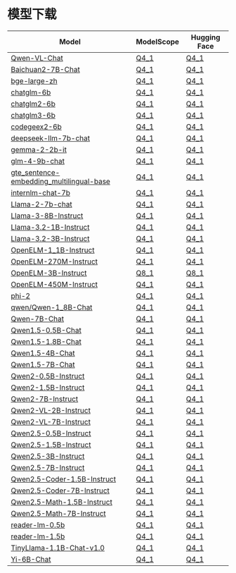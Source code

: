 # 模型下载

|   Model  | ModelScope  | Hugging Face |
| -------- | ----------- | ------------ |
| [Qwen-VL-Chat](https://modelscope.cn/models/qwen/Qwen-VL-Chat/summary) | [Q4_1](https://modelscope.cn/models/zhaode/Qwen-VL-Chat-MNN) | [Q4_1](https://huggingface.co/zhaode/Qwen-VL-Chat-MNN) |
| [Baichuan2-7B-Chat](https://modelscope.cn/models/baichuan-inc/Baichuan2-7B-Chat/summary) | [Q4_1](https://modelscope.cn/models/zhaode/Baichuan2-7B-Chat-MNN) | [Q4_1](https://huggingface.co/zhaode/Baichuan2-7B-Chat-MNN) |
| [bge-large-zh](https://modelscope.cn/models/AI-ModelScope/bge-large-zh/summary) | [Q4_1](https://modelscope.cn/models/zhaode/bge-large-zh-MNN) | [Q4_1](https://huggingface.co/zhaode/bge-large-zh-MNN) |
| [chatglm-6b](https://modelscope.cn/models/ZhipuAI/ChatGLM-6B/summary) | [Q4_1](https://modelscope.cn/models/zhaode/chatglm-6b-MNN) | [Q4_1](https://huggingface.co/zhaode/chatglm-6b-MNN) |
| [chatglm2-6b](https://modelscope.cn/models/ZhipuAI/chatglm2-6b/summary) | [Q4_1](https://modelscope.cn/models/zhaode/chatglm2-6b-MNN) | [Q4_1](https://huggingface.co/zhaode/chatglm2-6b-MNN) |
| [chatglm3-6b](https://modelscope.cn/models/ZhipuAI/chatglm3-6b/summary) | [Q4_1](https://modelscope.cn/models/zhaode/chatglm3-6b-MNN) | [Q4_1](https://huggingface.co/zhaode/chatglm3-6b-MNN) |
| [codegeex2-6b](https://modelscope.cn/models/zhaode/codegeex2-6b-MNN/summary) | [Q4_1](https://modelscope.cn/models/zhaode/codegeex2-6b-MNN) | [Q4_1](https://huggingface.co/zhaode/codegeex2-6b-MNN) |
| [deepseek-llm-7b-chat](https://modelscope.cn/models/deepseek-ai/deepseek-llm-7b-chat/summary) | [Q4_1](https://modelscope.cn/models/zhaode/deepseek-llm-7b-chat-MNN) | [Q4_1](https://huggingface.co/zhaode/deepseek-llm-7b-chat-MNN) |
| [gemma-2-2b-it](https://modelscope.cn/models/llm-research/gemma-2-2b-it) | [Q4_1](https://modelscope.cn/models/zhaode/gemma-2-2b-it-MNN) | [Q4_1](https://huggingface.co/zhaode/gemma-2-2b-it-MNN) |
| [glm-4-9b-chat](https://modelscope.cn/models/ZhipuAI/glm-4-9b-chat/summary) | [Q4_1](https://modelscope.cn/models/zhaode/glm-4-9b-chat-MNN) | [Q4_1](https://huggingface.co/zhaode/glm-4-9b-chat-MNN) |
| [gte_sentence-embedding_multilingual-base](https://modelscope.cn/models/iic/gte_sentence-embedding_multilingual-base/summary) | [Q4_1](https://modelscope.cn/models/zhaode/gte_sentence-embedding_multilingual-base-MNN) | [Q4_1](https://huggingface.co/zhaode/gte_sentence-embedding_multilingual-base-MNN) |
| [internlm-chat-7b](https://modelscope.cn/models/AI-ModelScope/internlm-chat-7b/summary) | [Q4_1](https://modelscope.cn/models/zhaode/internlm-chat-7b-MNN) | [Q4_1](https://huggingface.co/zhaode/internlm-chat-7b-MNN) |
| [Llama-2-7b-chat](https://modelscope.cn/models/modelscope/Llama-2-7b-chat-ms/summary) | [Q4_1](https://modelscope.cn/models/zhaode/Llama-2-7b-chat-MNN) | [Q4_1](https://huggingface.co/zhaode/Llama-2-7b-chat-MNN) |
| [Llama-3-8B-Instruct](https://modelscope.cn/models/modelscope/Meta-Llama-3-8B-Instruct/summary) | [Q4_1](https://modelscope.cn/models/zhaode/Llama-3-8B-Instruct-MNN) | [Q4_1](https://huggingface.co/zhaode/Llama-3-8B-Instruct-MNN) |
| [Llama-3.2-1B-Instruct](https://modelscope.cn/models/LLM-Research/Llama-3.2-1B-Instruct/summary) | [Q4_1](https://modelscope.cn/models/zhaode/Llama-3.2-1B-Instruct-MNN) | [Q4_1](https://huggingface.co/zhaode/Llama-3.2-1B-Instruct-MNN) |
| [Llama-3.2-3B-Instruct](https://modelscope.cn/models/LLM-Research/Llama-3.2-3B-Instruct/summary) | [Q4_1](https://modelscope.cn/models/zhaode/Llama-3.2-3B-Instruct-MNN) | [Q4_1](https://huggingface.co/zhaode/Llama-3.2-3B-Instruct-MNN) |
| [OpenELM-1_1B-Instruct](https://huggingface.co/apple/OpenELM-1_1B-Instruct) | [Q4_1](https://modelscope.cn/models/zhaode/OpenELM-1_1B-Instruct-MNN) | [Q4_1](https://huggingface.co/zhaode/OpenELM-1_1B-Instruct-MNN) |
| [OpenELM-270M-Instruct](https://huggingface.co/apple/OpenELM-270M-Instruct) | [Q4_1](https://modelscope.cn/models/zhaode/OpenELM-270M-Instruct-MNN) | [Q4_1](https://huggingface.co/zhaode/OpenELM-270M-Instruct-MNN) |
| [OpenELM-3B-Instruct](https://huggingface.co/apple/OpenELM-3B-Instruct) | [Q8_1](https://modelscope.cn/models/zhaode/OpenELM-3B-Instruct-MNN) | [Q8_1](https://huggingface.co/zhaode/OpenELM-3B-Instruct-MNN) |
| [OpenELM-450M-Instruct](https://huggingface.co/apple/OpenELM-450M-Instruct) | [Q4_1](https://modelscope.cn/models/zhaode/OpenELM-450M-Instruct-MNN) | [Q4_1](https://huggingface.co/zhaode/OpenELM-450M-Instruct-MNN) |
| [phi-2](https://modelscope.cn/models/mengzhao/phi-2/summary) | [Q4_1](https://modelscope.cn/models/zhaode/phi-2-MNN) | [Q4_1](https://huggingface.co/zhaode/phi-2-MNN) |
| [qwen/Qwen-1_8B-Chat](https://modelscope.cn/models/qwen/Qwen-1_8B-Chat/summary) | [Q4_1](https://modelscope.cn/models/zhaode/Qwen-1_8B-Chat-MNN) | [Q4_1](https://huggingface.co/zhaode/Qwen-1_8B-Chat-MNN) |
| [Qwen-7B-Chat](https://modelscope.cn/models/qwen/Qwen-7B-Chat/summary) | [Q4_1](https://modelscope.cn/models/zhaode/Qwen-7B-Chat-MNN) | [Q4_1](https://huggingface.co/zhaode/Qwen-7B-Chat-MNN) |
| [Qwen1.5-0.5B-Chat](https://modelscope.cn/models/qwen/Qwen1.5-0.5B-Chat/summary) | [Q4_1](https://modelscope.cn/models/zhaode/Qwen1.5-0.5B-Chat-MNN) | [Q4_1](https://huggingface.co/zhaode/Qwen1.5-0.5B-Chat-MNN) |
| [Qwen1.5-1.8B-Chat](https://modelscope.cn/models/qwen/Qwen1.5-1.8B-Chat/summary) | [Q4_1](https://modelscope.cn/models/zhaode/Qwen1.5-1.8B-Chat-MNN) | [Q4_1](https://huggingface.co/zhaode/Qwen1.5-1.8B-Chat-MNN) |
| [Qwen1.5-4B-Chat](https://modelscope.cn/models/qwen/Qwen1.5-4B-Chat/summary) | [Q4_1](https://modelscope.cn/models/zhaode/Qwen1.5-4B-Chat-MNN) | [Q4_1](https://huggingface.co/zhaode/Qwen1.5-4B-Chat-MNN) |
| [Qwen1.5-7B-Chat](https://modelscope.cn/models/qwen/Qwen1.5-7B-Chat/summary) | [Q4_1](https://modelscope.cn/models/zhaode/Qwen1.5-7B-Chat-MNN) | [Q4_1](https://huggingface.co/zhaode/Qwen1.5-7B-Chat-MNN) |
| [Qwen2-0.5B-Instruct](https://modelscope.cn/models/qwen/Qwen2-0.5B-Instruct/summary) | [Q4_1](https://modelscope.cn/models/zhaode/Qwen2-0.5B-Instruct-MNN) | [Q4_1](https://huggingface.co/zhaode/Qwen2-0.5B-Instruct-MNN) |
| [Qwen2-1.5B-Instruct](https://modelscope.cn/models/qwen/Qwen2-1.5B-Instruct/summary) | [Q4_1](https://modelscope.cn/models/zhaode/Qwen2-1.5B-Instruct-MNN) | [Q4_1](https://huggingface.co/zhaode/Qwen2-1.5B-Instruct-MNN) |
| [Qwen2-7B-Instruct](https://modelscope.cn/models/qwen/Qwen2-7B-Instruct/summary) | [Q4_1](https://modelscope.cn/models/zhaode/Qwen2-7B-Instruct-MNN) | [Q4_1](https://huggingface.co/zhaode/Qwen2-7B-Instruct-MNN) |
| [Qwen2-VL-2B-Instruct](https://modelscope.cn/models/qwen/Qwen2-VL-2B-Instruct/summary) | [Q4_1](https://modelscope.cn/models/zhaode/Qwen2-VL-2B-Instruct-MNN) | [Q4_1](https://huggingface.co/zhaode/Qwen2-VL-2B-Instruct-MNN) |
| [Qwen2-VL-7B-Instruct](https://modelscope.cn/models/qwen/Qwen2-VL-7B-Instruct/summary) | [Q4_1](https://modelscope.cn/models/zhaode/Qwen2-VL-7B-Instruct-MNN) | [Q4_1](https://huggingface.co/zhaode/Qwen2-VL-7B-Instruct-MNN) |
| [Qwen2.5-0.5B-Instruct](https://modelscope.cn/models/qwen/Qwen2.5-0.5B-Instruct/summary) | [Q4_1](https://modelscope.cn/models/zhaode/Qwen2.5-0.5B-Instruct-MNN) | [Q4_1](https://huggingface.co/zhaode/Qwen2.5-0.5B-Instruct-MNN) |
| [Qwen2.5-1.5B-Instruct](https://modelscope.cn/models/qwen/Qwen2.5-1.5B-Instruct/summary) | [Q4_1](https://modelscope.cn/models/zhaode/Qwen2.5-1.5B-Instruct-MNN) | [Q4_1](https://huggingface.co/zhaode/Qwen2.5-1.5B-Instruct-MNN) |
| [Qwen2.5-3B-Instruct](https://modelscope.cn/models/qwen/Qwen2.5-3B-Instruct/summary) | [Q4_1](https://modelscope.cn/models/zhaode/Qwen2.5-3B-Instruct-MNN) | [Q4_1](https://huggingface.co/zhaode/Qwen2.5-3B-Instruct-MNN) |
| [Qwen2.5-7B-Instruct](https://modelscope.cn/models/qwen/Qwen2.5-7B-Instruct/summary) | [Q4_1](https://modelscope.cn/models/zhaode/Qwen2.5-7B-Instruct-MNN) | [Q4_1](https://huggingface.co/zhaode/Qwen2.5-7B-Instruct-MNN) |
| [Qwen2.5-Coder-1.5B-Instruct](https://modelscope.cn/models/qwen/Qwen2.5-Coder-1.5B-Instruct/summary) | [Q4_1](https://modelscope.cn/models/zhaode/Qwen2.5-Coder-1.5B-Instruct-MNN) | [Q4_1](https://huggingface.co/zhaode/Qwen2.5-Coder-1.5B-Instruct-MNN) |
| [Qwen2.5-Coder-7B-Instruct](https://modelscope.cn/models/qwen/Qwen2.5-Coder-7B-Instruct/summary) | [Q4_1](https://modelscope.cn/models/zhaode/Qwen2.5-Coder-7B-Instruct-MNN) | [Q4_1](https://huggingface.co/zhaode/Qwen2.5-Coder-7B-Instruct-MNN) |
| [Qwen2.5-Math-1.5B-Instruct](https://modelscope.cn/models/qwen/Qwen2.5-Math-1.5B-Instruct/summary) | [Q4_1](https://modelscope.cn/models/zhaode/Qwen2.5-Math-1.5B-Instruct-MNN) | [Q4_1](https://huggingface.co/zhaode/Qwen2.5-Math-1.5B-Instruct-MNN) |
| [Qwen2.5-Math-7B-Instruct](https://modelscope.cn/models/qwen/Qwen2.5-Math-7B-Instruct/summary) | [Q4_1](https://modelscope.cn/models/zhaode/Qwen2.5-Math-7B-Instruct-MNN) | [Q4_1](https://huggingface.co/zhaode/Qwen2.5-Math-7B-Instruct-MNN) |
| [reader-lm-0.5b](https://huggingface.co/jinaai/reader-lm-0.5b) | [Q4_1](https://modelscope.cn/models/zhaode/reader-lm-0.5b-MNN) | [Q4_1](https://huggingface.co/zhaode/reader-lm-0.5b-MNN) |
| [reader-lm-1.5b](https://huggingface.co/jinaai/reader-lm-1.5b) | [Q4_1](https://modelscope.cn/models/zhaode/reader-lm-1.5b-MNN) | [Q4_1](https://huggingface.co/zhaode/reader-lm-1.5b-MNN) |
| [TinyLlama-1.1B-Chat-v1.0](https://modelscope.cn/models/AI-ModelScope/TinyLlama-1.1B-Chat-v1.0/summary) | [Q4_1](https://modelscope.cn/models/zhaode/TinyLlama-1.1B-Chat-MNN) | [Q4_1](https://huggingface.co/zhaode/TinyLlama-1.1B-Chat-MNN) |
| [Yi-6B-Chat](https://modelscope.cn/models/01ai/Yi-6B-Chat/summary) | [Q4_1](https://modelscope.cn/models/zhaode/Yi-6B-Chat-MNN) | [Q4_1](https://huggingface.co/zhaode/Yi-6B-Chat-MNN) |